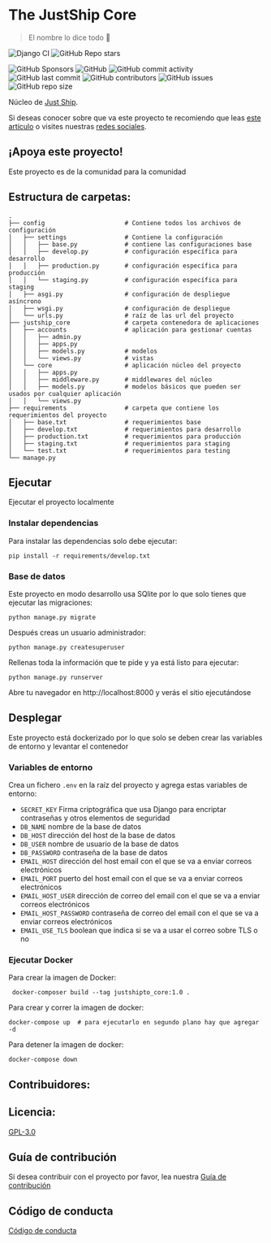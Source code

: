 # The JustShip Core
> El nombre lo dice todo 🚀

![Django CI](https://github.com/JustShip/justshipto_core/actions/workflows/django.yml/badge.svg)
![GitHub Repo stars](https://img.shields.io/github/stars/justship/justshipto_core)

![GitHub Sponsors](https://img.shields.io/github/sponsors/JustShip?logo=sponsors)
![GitHub](https://img.shields.io/github/license/justship/justshipto_core)
![GitHub commit activity](https://img.shields.io/github/commit-activity/m/JustShip/justshipto_core)
![GitHub last commit](https://img.shields.io/github/last-commit/JustShip/justshipto_core)
![GitHub contributors](https://img.shields.io/github/contributors/JustShip/justshipto_core)
![GitHub issues](https://img.shields.io/github/issues/justship/justshipto_core)
![GitHub repo size](https://img.shields.io/github/repo-size/justship/justshipto_core)

Núcleo de [Just Ship](https://justship.to).

Si deseas conocer sobre que va este proyecto te recomiendo que leas [este artículo](https://medium.com/justship/de-la-idea-al-producto-justship-fd5d9fd3ae83)
o visites nuestras [redes sociales](https://bio.link/justship).

## ¡Apoya este proyecto!
Este proyecto es de la comunidad para la comunidad

## Estructura de carpetas:

    .
    ├── config                      # Contiene todos los archivos de configuración
    │   ├── settings                # Contiene la configuración
    │   │   ├── base.py             # contiene las configuraciones base
    │   │   ├── develop.py          # configuración específica para desarrollo
    │   │   ├── production.py       # configuración específica para producción
    │   │   └── staging.py          # configuración específica para staging
    │   ├── asgi.py                 # configuración de despliegue asíncrono
    │   ├── wsgi.py                 # configuración de despliegue
    │   └── urls.py                 # raíz de las url del proyecto
    ├── justship_core               # carpeta contenedora de aplicaciones
    │   ├── accounts                # aplicación para gestionar cuentas
    │   │   ├── admin.py
    │   │   ├── apps.py
    │   │   ├── models.py           # modelos
    │   │   └── views.py            # vistas
    │   └── core                    # aplicación núcleo del proyecto
    │   │   ├── apps.py             
    │   │   ├── middleware.py       # middlewares del núcleo
    │   │   ├── models.py           # modelos básicos que pueden ser usados por cualquier aplicación
    │   │   └── views.py
    ├── requirements                # carpeta que contiene los requerimientos del proyecto
    │   ├── base.txt                # requerimientos base
    │   ├── develop.txt             # requerimientos para desarrollo
    │   ├── production.txt          # requerimientos para producción
    │   ├── staging.txt             # requerimientos para staging
    │   └── test.txt                # requerimientos para testing
    └── manage.py                   



## Ejecutar
Ejecutar el proyecto localmente
### Instalar dependencias
Para instalar las dependencias solo debe ejecutar:

    pip install -r requirements/develop.txt

### Base de datos
Este proyecto en modo desarrollo usa SQlite por lo que solo tienes que ejecutar las migraciones:

    python manage.py migrate
Después creas un usuario administrador:

    python manage.py createsuperuser
Rellenas toda la información que te pide y ya está listo para ejecutar:

    python manage.py runserver
Abre tu navegador en http://localhost:8000 y verás el sitio ejecutándose


## Desplegar
Este proyecto está dockerizado por lo que solo se deben crear las variables de entorno y levantar el contenedor

### Variables de entorno
Crea un fichero `.env` en la raíz del proyecto y agrega estas variables de entorno:

- `SECRET_KEY` Firma criptográfica que usa Django para encriptar contraseñas y otros elementos de seguridad
- `DB_NAME` nombre de la base de datos
- `DB_HOST` dirección del host de la base de datos
- `DB_USER` nombre de usuario de la base de datos
- `DB_PASSWORD` contraseña de la base de datos
- `EMAIL_HOST` dirección del host email con el que se va a enviar correos electrónicos
- `EMAIL_PORT` puerto del host email con el que se va a enviar correos electrónicos
- `EMAIL_HOST_USER` dirección de correo del email con el que se va a enviar correos electrónicos
- `EMAIL_HOST_PASSWORD` contraseña de correo del email con el que se va a enviar correos electrónicos
- `EMAIL_USE_TLS` boolean que indica si se va a usar el correo sobre TLS o no

### Ejecutar Docker
Para crear la imagen de Docker:

     docker-composer build --tag justshipto_core:1.0 .

Para crear y correr la imagen de docker:

    docker-compose up  # para ejecutarlo en segundo plano hay que agregar -d
Para detener la imagen de docker:

    docker-compose down

## Contribuidores:

## Licencia:
[GPL-3.0](LICENSE)

## Guía de contribución
Si desea contribuir con el proyecto por favor, lea nuestra [Guía de contribución](CONTRIBUTING.md)

## Código de conducta
[Código de conducta](CODE_OF_CONDUCT.md)

